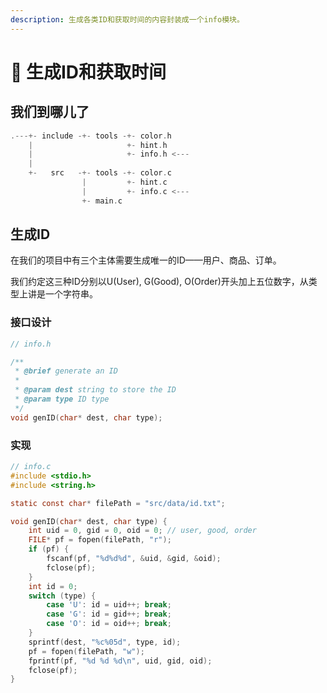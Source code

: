 ```yaml
---
description: 生成各类ID和获取时间的内容封装成一个info模块。
---
```


# 📅 生成ID和获取时间

## 我们到哪儿了

```c
.---+- include -+- tools -+- color.h
    |                     +- hint.h
    |                     +- info.h <---
    | 
    +-   src   -+- tools -+- color.c
                |         +- hint.c
                |         +- info.c <---
                +- main.c
```

## 生成ID

在我们的项目中有三个主体需要生成唯一的ID——用户、商品、订单。

我们约定这三种ID分别以U(User), G(Good), O(Order)开头加上五位数字，从类型上讲是一个字符串。

### 接口设计

```c
// info.h

/**
 * @brief generate an ID
 * 
 * @param dest string to store the ID
 * @param type ID type
 */
void genID(char* dest, char type);
```

### 实现

```c
// info.c
#include <stdio.h>
#include <string.h>

static const char* filePath = "src/data/id.txt";

void genID(char* dest, char type) {
    int uid = 0, gid = 0, oid = 0; // user, good, order
    FILE* pf = fopen(filePath, "r");
    if (pf) {
        fscanf(pf, "%d%d%d", &uid, &gid, &oid);
        fclose(pf);
    }
    int id = 0;
    switch (type) {
        case 'U': id = uid++; break;
        case 'G': id = gid++; break;
        case 'O': id = oid++; break;
    }
    sprintf(dest, "%c%05d", type, id);
    pf = fopen(filePath, "w");
    fprintf(pf, "%d %d %d\n", uid, gid, oid);
    fclose(pf);
}
```





